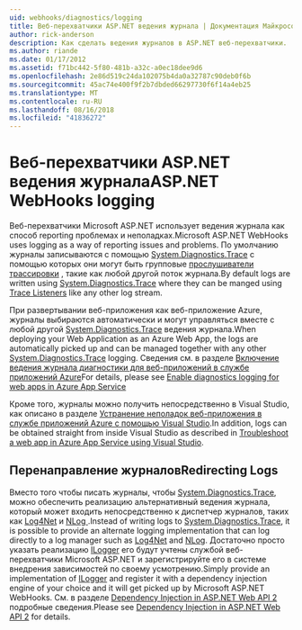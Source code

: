 ```yaml
---
uid: webhooks/diagnostics/logging
title: Веб-перехватчики ASP.NET ведения журнала | Документация Майкрософт
author: rick-anderson
description: Как сделать ведения журналов в ASP.NET веб-перехватчики.
ms.author: riande
ms.date: 01/17/2012
ms.assetid: f71bc442-5f80-481b-a32c-a0ec18dee9d6
ms.openlocfilehash: 2e86d519c24da102075b4da0a32787c90deb0f6b
ms.sourcegitcommit: 45ac74e400f9f2b7dbded66297730f6f14a4eb25
ms.translationtype: MT
ms.contentlocale: ru-RU
ms.lasthandoff: 08/16/2018
ms.locfileid: "41836272"
---
```

# <a name="aspnet-webhooks-logging"></a><span data-ttu-id="0230f-103">Веб-перехватчики ASP.NET ведения журнала</span><span class="sxs-lookup"><span data-stu-id="0230f-103">ASP.NET WebHooks logging</span></span>

<span data-ttu-id="0230f-104">Веб-перехватчики Microsoft ASP.NET использует ведения журнала как способ reporting проблемах и неполадках.</span><span class="sxs-lookup"><span data-stu-id="0230f-104">Microsoft ASP.NET WebHooks uses logging as a way of reporting issues and problems.</span></span> <span data-ttu-id="0230f-105">По умолчанию журналы записываются с помощью [System.Diagnostics.Trace](https://msdn.microsoft.com/library/system.diagnostics.trace) с помощью которых они могут быть групповые [прослушиватели трассировки](https://msdn.microsoft.com/library/system.diagnostics.tracelistener.aspx) , такие как любой другой поток журнала.</span><span class="sxs-lookup"><span data-stu-id="0230f-105">By default logs are written using [System.Diagnostics.Trace](https://msdn.microsoft.com/library/system.diagnostics.trace) where they can be manged using [Trace Listeners](https://msdn.microsoft.com/library/system.diagnostics.tracelistener.aspx) like any other log stream.</span></span>

<span data-ttu-id="0230f-106">При развертывании веб-приложения как веб-приложение Azure, журналы выбираются автоматически и могут управляться вместе с любой другой [System.Diagnostics.Trace](https://msdn.microsoft.com/library/system.diagnostics.trace) ведения журнала.</span><span class="sxs-lookup"><span data-stu-id="0230f-106">When deploying your Web Application as an Azure Web App, the logs are automatically picked up and can be managed together with any other [System.Diagnostics.Trace](https://msdn.microsoft.com/library/system.diagnostics.trace) logging.</span></span> <span data-ttu-id="0230f-107">Сведения см. в разделе [Включение ведения журнала диагностики для веб-приложений в службе приложений Azure](https://azure.microsoft.com/documentation/articles/web-sites-enable-diagnostic-log/)</span><span class="sxs-lookup"><span data-stu-id="0230f-107">For details, please see [Enable diagnostics logging for web apps in Azure App Service](https://azure.microsoft.com/documentation/articles/web-sites-enable-diagnostic-log/)</span></span>

<span data-ttu-id="0230f-108">Кроме того, журналы можно получить непосредственно в Visual Studio, как описано в разделе [Устранение неполадок веб-приложения в службе приложений Azure с помощью Visual Studio](https://azure.microsoft.com/documentation/articles/web-sites-dotnet-troubleshoot-visual-studio/#webserverlogs).</span><span class="sxs-lookup"><span data-stu-id="0230f-108">In addition, logs can be obtained straight from inside Visual Studio as described in [Troubleshoot a web app in Azure App Service using Visual Studio](https://azure.microsoft.com/documentation/articles/web-sites-dotnet-troubleshoot-visual-studio/#webserverlogs).</span></span>

## <a name="redirecting-logs"></a><span data-ttu-id="0230f-109">Перенаправление журналов</span><span class="sxs-lookup"><span data-stu-id="0230f-109">Redirecting Logs</span></span>

<span data-ttu-id="0230f-110">Вместо того чтобы писать журналы, чтобы [System.Diagnostics.Trace](https://msdn.microsoft.com/library/system.diagnostics.trace), можно обеспечить реализацию альтернативный ведения журнала, который может входить непосредственно к диспетчер журналов, таких как [Log4Net](http://logging.apache.org/log4net/) и [NLog ](http://nlog-project.org/).</span><span class="sxs-lookup"><span data-stu-id="0230f-110">Instead of writing logs to [System.Diagnostics.Trace](https://msdn.microsoft.com/library/system.diagnostics.trace), it is possible to provide an alternate logging implementation that can log directly to a log manager such as [Log4Net](http://logging.apache.org/log4net/) and [NLog](http://nlog-project.org/).</span></span> <span data-ttu-id="0230f-111">Достаточно просто указать реализацию [ILogger](https://github.com/aspnet/WebHooks/blob/master/src/Microsoft.AspNet.WebHooks.Common/Diagnostics/ILogger.cs) его будут учтены службой веб-перехватчики Microsoft ASP.NET и зарегистрируйте его в системе внедрения зависимостей по своему усмотрению.</span><span class="sxs-lookup"><span data-stu-id="0230f-111">Simply provide an implementation of [ILogger](https://github.com/aspnet/WebHooks/blob/master/src/Microsoft.AspNet.WebHooks.Common/Diagnostics/ILogger.cs) and register it with a dependency injection engine of your choice and it will get picked up by Microsoft ASP.NET WebHooks.</span></span> <span data-ttu-id="0230f-112">См. в разделе [Dependency Injection in ASP.NET Web API 2](https://www.asp.net/web-api/overview/advanced/dependency-injection) подробные сведения.</span><span class="sxs-lookup"><span data-stu-id="0230f-112">Please see [Dependency Injection in ASP.NET Web API 2](https://www.asp.net/web-api/overview/advanced/dependency-injection) for details.</span></span>
